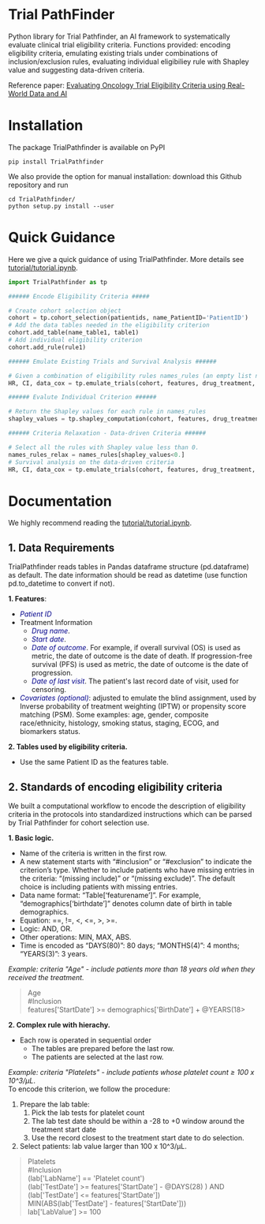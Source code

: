# Trial PathFinder

Python library for Trial Pathfinder, an AI framework to systematically evaluate clinical trial eligibility criteria. Functions provided: encoding eligibility criteria, emulating existing trials under combinations of inclusion/exclusion rules, evaluating individual eligibiliey rule with Shapley value and suggesting data-driven criteria. 

Reference paper: [Evaluating Oncology Trial Eligibility Criteria using Real-World Data and AI](https://dx.doi.org/10.1038/s41586-021-03430-5)


# Installation

The package TrialPathfinder is available on PyPI
```shell
pip install TrialPathfinder
```
    
We also provide the option for manual installation: download this Github repository and run
```shell
cd TrialPathfinder/
python setup.py install --user
```

# Quick Guidance

Here we give a quick guidance of using TrialPathfinder. More details see [tutorial/tutorial.ipynb](https://github.com/RuishanLiu/TrialPathfinder/blob/master/tutorial/tutorial.ipynb).

```python
import TrialPathfinder as tp

###### Encode Eligibility Criteria #####

# Create cohort selection object
cohort = tp.cohort_selection(patientids, name_PatientID='PatientID')
# Add the data tables needed in the eligibility criterion
cohort.add_table(name_table1, table1)
# Add individual eligibility criterion
cohort.add_rule(rule1)

###### Emulate Existing Trials and Survival Analysis ######

# Given a combination of eligibility rules names_rules (an empty list name_rules=[] indicates fully-relaxed criteria)).
HR, CI, data_cox = tp.emulate_trials(cohort, features, drug_treatment, drug_control, name_rules)

###### Evalute Individual Criterion ######

# Return the Shapley values for each rule in names_rules
shapley_values = tp.shapley_computation(cohort, features, drug_treatment, drug_control, names_rules)

###### Criteria Relaxation - Data-driven Criteria ######

# Select all the rules with Shapley value less than 0.
names_rules_relax = names_rules[shapley_values<0.]
# Survival analysis on the data-driven criteria
HR, CI, data_cox = tp.emulate_trials(cohort, features, drug_treatment, drug_control, name_rules_relax)
```

# Documentation


We highly recommend reading the [tutorial/tutorial.ipynb](https://github.com/RuishanLiu/TrialPathfinder/blob/master/tutorial/tutorial.ipynb).


## 1. Data Requirements

TrialPathfinder reads tables in Pandas dataframe structure (pd.dataframe) as default. The date information should be read as datetime (use function pd.to_datetime to convert if not).

**1. Features**:
- <font color=darkblue>*Patient ID*</font>
- Treatment Information
    - <font color=darkblue>*Drug name*</font>.
    - <font color=darkblue>*Start date*</font>.
    - <font color=darkblue>*Date of outcome*</font>. For example, if overall survival (OS) is used as metric, the date of outcome is the date of death. If progression-free survival (PFS) is used as metric, the date of outcome is the date of progression.
    - <font color=darkblue>*Date of last visit*</font>. The patient's last record date of visit, used for censoring.
- <font color=darkblue>*Covariates (optional)*</font>: adjusted to emulate the blind assignment, used by Inverse probability of treatment weighting (IPTW) or propensity score matching (PSM). Some examples: age, gender, composite race/ethnicity, histology, smoking status, staging, ECOG, and biomarkers status.

**2. Tables used by eligibility criteria.**
- Use the same Patient ID as the features table.


## 2. Standards of encoding eligibility criteria

We built a computational workflow to encode the description of eligibility criteria in the protocols into standardized instructions which can be parsed by Trial Pathfinder for cohort selection use. 

**1. Basic logic.**

- Name of the criteria is written in the first row.
- A new statement starts with “#inclusion” or “#exclusion” to indicate the criterion’s type. Whether to include patients who have missing entries in the criteria: “(missing include)” or “(missing exclude)”. The default choice is including patients with missing entries. 
- Data name format: “Table[‘featurename’]”. For example, “demographics[‘birthdate’]” denotes column date of birth in table demographics.
- Equation: ==, !=, <, <=, >, >=. 
- Logic: AND, OR.
- Other operations: MIN, MAX, ABS.
- Time is encoded as “DAYS(80)”: 80 days; “MONTHS(4)”: 4 months; “YEARS(3)”: 3 years.

*Example: criteria "Age" - include patients more than 18 years old when they received the treatment.*

> Age \
\#Inclusion \
features['StartDate'] >= demographics['BirthDate'] + @YEARS(18> 


**2. Complex rule with hierachy.**
- Each row is operated in sequential order
    - The tables are prepared before the last row. 
    - The patients are selected at the last row. 

*Example: criteria "Platelets" - include patients whose platelet count ≥ 100 x 10^3/μL*. \
To encode this criterion, we follow the procedure: 
1. Prepare the lab table: 
    1. Pick the lab tests for platelet count
    2. The lab test date should be within a -28 to +0 window around the treatment start date
    3. Use the record closest to the treatment start date to do selection.
2. Select patients: lab value larger than 100 x 10^3/μL.
> Platelets \
\#Inclusion \
(lab['LabName'] == 'Platelet count') \
(lab['TestDate'] >= features['StartDate'] - @DAYS(28) ) AND (lab['TestDate'] <= features['StartDate']) \
MIN(ABS(lab['TestDate'] - features['StartDate'])) \
lab['LabValue'] >= 100 
